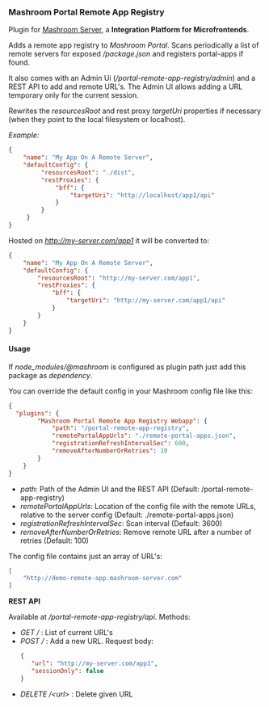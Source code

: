 
### Mashroom Portal Remote App Registry

Plugin for [Mashroom Server](https://www.mashroom-server.com), a **Integration Platform for Microfrontends**. 

Adds a remote app registry to _Mashroom Portal_. Scans periodically a list of remote servers for exposed _/package.json_ and
registers portal-apps if found.

It also comes with an Admin Ui (_/portal-remote-app-registry/admin_) and a REST API to add and remote URL's. The Admin UI allows adding a URL 
temporary only for the current session.

Rewrites the _resourcesRoot_ and rest proxy _targetUri_ properties if necessary (when they point to the local filesystem or localhost).

*Example:* 

```json
{
    "name": "My App On A Remote Server",
    "defaultConfig": {
         "resourcesRoot": "./dist",
         "restProxies": {
             "bff": {
                 "targetUri": "http://localhost/app1/api"
             }
         }
     }
}

```

Hosted on _http://my-server.com/app1_ it will be converted to:

```json
{
    "name": "My App On A Remote Server",
    "defaultConfig": {
        "resourcesRoot": "http://my-server.com/app1",
        "restProxies": {
            "bff": {
                "targetUri": "http://my-server.com/app1/api"
            }
        }
    }
}
```

#### Usage

If _node_modules/@mashroom_ is configured as plugin path just add this package as _dependency_.

You can override the default config in your Mashroom config file like this:

```json
{
  "plugins": {
        "Mashroom Portal Remote App Registry Webapp": {
            "path": "/portal-remote-app-registry",
            "remotePortalAppUrls": "./remote-portal-apps.json",
            "registrationRefreshIntervalSec": 600,
            "removeAfterNumberOrRetries": 10
        }
    }
}
```
 * _path_: Path of the Admin UI and the REST API (Default: /portal-remote-app-registry)
 * _remotePortalAppUrls_: Location of the config file with the remote URLs, relative to the server config (Default: ./remote-portal-apps.json)
 * _registrationRefreshIntervalSec_: Scan interval (Default: 3600)
 * _removeAfterNumberOrRetries_: Remove remote URL after a number of retries (Default: 100)
 
The config file contains just an array of URL's:

```json
[
    "http://demo-remote-app.mashroom-server.com"
]
``` 

**REST API**

Available at _/portal-remote-app-registry/api_. Methods:

 * _GET /_ : List of current URL's
 * _POST /_ : Add a new URL. Request body:
    ```json
    {
       "url": "http://my-server.com/app1",
       "sessionOnly": false
    }
    ```
 * _DELETE /&lt;url&gt;_ : Delete given URL 

